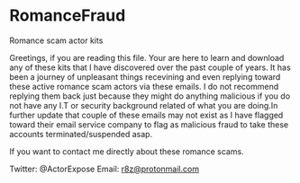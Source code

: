 # RomanceFraud
Romance scam actor kits

Greetings, if you are reading this file. Your are here to learn and download any of these kits that I have discovered over the past couple of
years. It has been a journey of unpleasant things recevining and even replying toward these active romance scam actors via these emails. I do 
not recommend replying them back just because they might do anything malicious if you do not have any I.T or security background related of
what you are doing.In further update that couple of these emails may not exist as I have flagged toward their email service company to flag as malicious fraud to 
take these accounts terminated/suspended asap.

If you want to contact me directly about these romance scams.

Twitter: @ActorExpose
Email: r8z@protonmail.com
